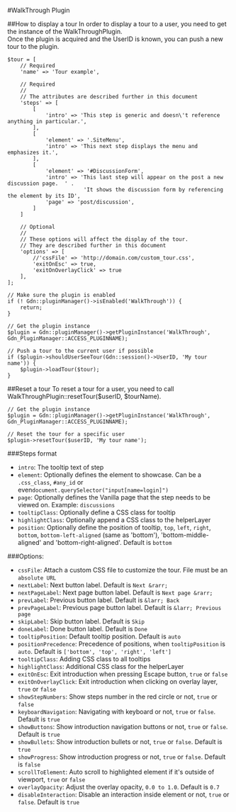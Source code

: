 #WalkThrough Plugin

##How to display a tour
In order to display a tour to a user, you need to get the instance of the WalkThroughPlugin.  
Once the plugin is acquired and the UserID is known, you can push a new tour to the plugin.

	$tour = [
		// Required
	    'name' => 'Tour example',

	    // Required
	    //
	    // The attributes are described further in this document
	    'steps' => [
	        [
	            'intro' => 'This step is generic and doesn\'t reference anything in particular.',
	        ],
	        [
	            'element' => '.SiteMenu',
	            'intro' => 'This next step displays the menu and emphasizes it.',
	        ],
	        [
	            'element' => '#DiscussionForm',
	            'intro' => 'This last step will appear on the post a new discussion page.  ' .
	            			'It shows the discussion form by referencing the element by its ID',
	            'page' => 'post/discussion',
	        ]
	    ]

	    // Optional
	    //
	    // These options will affect the display of the tour.
	    // They are described further in this document
	    'options' => [
			//'cssFile' => 'http://domain.com/custom_tour.css',
			'exitOnEsc' => true,
			'exitOnOverlayClick' => true
	    ],
	];

    // Make sure the plugin is enabled
	if (! Gdn::pluginManager()->isEnabled('WalkThrough')) {
		return;
	}

	// Get the plugin instance
	$plugin = Gdn::pluginManager()->getPluginInstance('WalkThrough', Gdn_PluginManager::ACCESS_PLUGINNAME);

	// Push a tour to the current user if possible
	if ($plugin->shouldUserSeeTour(Gdn::session()->UserID, 'My tour name')) {
		$plugin->loadTour($tour);
	}


##Reset a tour
To reset a tour for a user, you need to call WalkThroughPlugin::resetTour($userID, $tourName).

	// Get the plugin instance
	$plugin = Gdn::pluginManager()->getPluginInstance('WalkThrough', Gdn_PluginManager::ACCESS_PLUGINNAME);

	// Reset the tour for a specific user
	$plugin->resetTour($userID, 'My tour name');


###Steps format
 - `intro`: The tooltip text of step
 - `element`: Optionally defines the element to showcase.  Can be a `.css_class`, `#any_id` or even`document.querySelector("input[name=login]")`
 - `page`: Optionally defines the Vanilla page that the step needs to be viewed on.  Example: `discussions`
 - `tooltipClass`: Optionally define a CSS class for tooltip
 - `highlightClass`: Optionally append a CSS class to the helperLayer
 - `position`: Optionally define the position of tooltip, `top`, `left`, `right`, `bottom`, `bottom-left-aligned` (same as 'bottom'), 'bottom-middle-aligned' and 'bottom-right-aligned'. Default is `bottom`


###Options:

 - `cssFile`: Attach a custom CSS file to customize the tour.  File must be an `absolute URL`
 - `nextLabel`: Next button label.  Default is `Next &rarr;`
 - `nextPageLabel`: Next page button label.  Default is `Next page &rarr;`
 - `prevLabel`: Previous button label.  Default is `&larr; Back`
 - `prevPageLabel`: Previous page button label.  Default is `&larr; Previous page`
 - `skipLabel`: Skip button label.  Default is `Skip`
 - `doneLabel`: Done button label.  Default is `Done`
 - `tooltipPosition`: Default tooltip position.  Default is `auto`
 - `positionPrecedence`: Precedence of positions, when `tooltipPosition` is `auto`.  Default is `['bottom', 'top', 'right', 'left']`
 - `tooltipClass`: Adding CSS class to all tooltips
 - `highlightClass`: Additional CSS class for the helperLayer
 - `exitOnEsc`: Exit introduction when pressing Escape button, `true` or `false`
 - `exitOnOverlayClick`: Exit introduction when clicking on overlay layer, `true` or `false`
 - `showStepNumbers`: Show steps number in the red circle or not, `true` or `false`
 - `keyboardNavigation`: Navigating with keyboard or not, `true` or `false`.  Default is `true`
 - `showButtons`: Show introduction navigation buttons or not, `true` or `false`.  Default is `true`
 - `showBullets`: Show introduction bullets or not, `true` or `false`.  Default is `true`
 - `showProgress`: Show introduction progress or not, `true` or `false`.  Default is `false`
 - `scrollToElement`: Auto scroll to highlighted element if it's outside of viewport, `true` or `false`
 - `overlayOpacity`: Adjust the overlay opacity, `0.0 to 1.0`.  Default is `0.7`
 - `disableInteraction`: Disable an interaction inside element or not, `true` or `false`.  Default is `true`